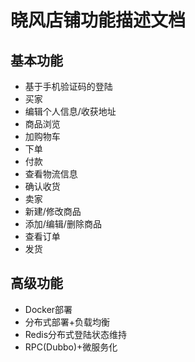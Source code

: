 # 晓风店铺功能描述文档

## 基本功能

- 基于手机验证码的登陆
- 买家
 - 编辑个人信息/收获地址
 - 商品浏览
 - 加购物车
 - 下单
 - 付款
 - 查看物流信息
 -  确认收货
- 卖家
 - 新建/修改商品
 - 添加/编辑/删除商品
 - 查看订单
 - 发货
 
## 高级功能

- Docker部署
- 分布式部署+负载均衡
- Redis分布式登陆状态维持
- RPC(Dubbo)+微服务化
